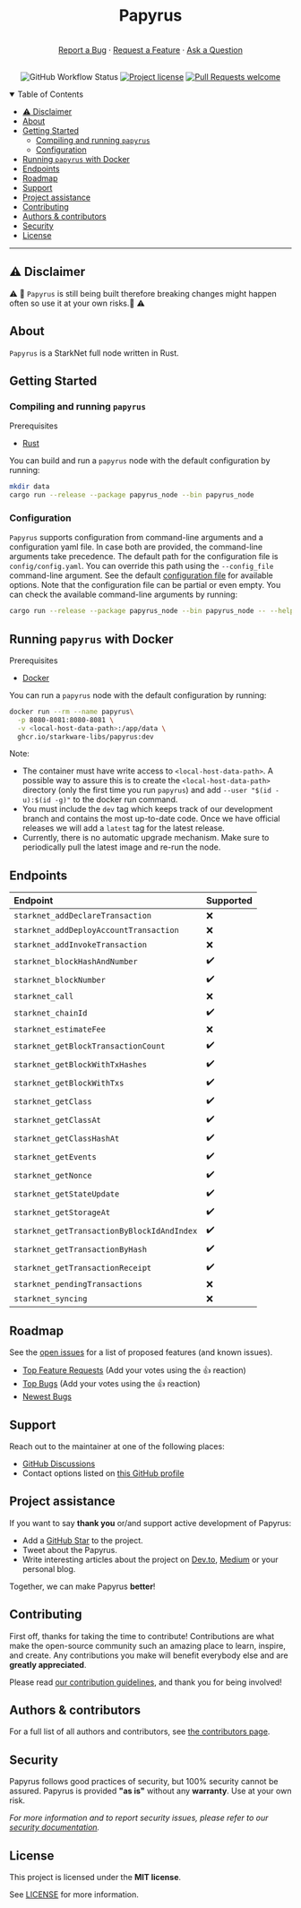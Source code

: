 <div align="center">
  <h1>Papyrus</h1>
  <br />
  <a href="https://github.com/starkware-libs/papyrus/issues/new?assignees=&labels=bug&template=01_BUG_REPORT.md&title=bug%3A+">Report a Bug</a>
  ·
  <a href="https://github.com/starkware-libs/papyrus/issues/new?assignees=&labels=enhancement&template=02_FEATURE_REQUEST.md&title=feat%3A+">Request a Feature</a>
  ·
  <a href="https://github.com/starkware-libs/papyrus/discussions">Ask a Question</a>
</div>

<div align="center">
<br />

![GitHub Workflow Status](https://img.shields.io/github/actions/workflow/status/starkware-libs/papyrus/ci.yml?branch=main)
[![Project license](https://img.shields.io/github/license/starkware-libs/papyrus.svg?style=flat-square)](LICENSE)
[![Pull Requests welcome](https://img.shields.io/badge/PRs-welcome-ff69b4.svg?style=flat-square)](https://github.com/starkware-libs/papyrus/issues?q=is%3Aissue+is%3Aopen+label%3A%22help+wanted%22)

</div>

<details open="open">
<summary>Table of Contents</summary>

- [:warning: Disclaimer](#warning-disclaimer)
- [About](#about)
- [Getting Started](#getting-started)
  - [Compiling and running `papyrus`](#compiling-and-running-papyrus)
  - [Configuration](#configuration)
- [Running `papyrus` with Docker](#running-papyrus-with-docker)
- [Endpoints](#endpoints)
- [Roadmap](#roadmap)
- [Support](#support)
- [Project assistance](#project-assistance)
- [Contributing](#contributing)
- [Authors \& contributors](#authors--contributors)
- [Security](#security)
- [License](#license)

</details>

---

## :warning: Disclaimer

:warning: :construction: `Papyrus` is still being built therefore breaking changes might happen often so use it at your own risks.:construction: :warning:

## About

`Papyrus` is a StarkNet full node written in Rust.

## Getting Started

### Compiling and running `papyrus`

Prerequisites

- [Rust](https://www.rust-lang.org/tools/install)

You can build and run a `papyrus` node with the default configuration by running:

```bash
mkdir data
cargo run --release --package papyrus_node --bin papyrus_node
```

### Configuration

`Papyrus` supports configuration from command-line arguments and a configuration yaml file.
In case both are provided, the command-line arguments take precedence.
The default path for the configuration file is `config/config.yaml`. You can override this path
using the `--config_file` command-line argument.
See the default [configuration file](config/config.yaml) for available options.
Note that the configuration file can be partial or even empty.
You can check the available command-line arguments by running:

```bash
cargo run --release --package papyrus_node --bin papyrus_node -- --help
```

## Running `papyrus` with Docker

Prerequisites

- [Docker](https://docs.docker.com/get-docker/)

You can run a `papyrus` node with the default configuration by running:

```bash
docker run --rm --name papyrus\
  -p 8080-8081:8080-8081 \
  -v <local-host-data-path>:/app/data \
  ghcr.io/starkware-libs/papyrus:dev
```

Note:

- The container must have write access to `<local-host-data-path>`.
A possible way to assure this is to create the `<local-host-data-path>` directory (only the first
time you run `papyrus`) and add `--user "$(id -u):$(id -g)"` to the docker run command.
- You must include the `dev` tag which keeps track of our development branch and contains the most
up-to-date code. Once we have official releases we will add a `latest` tag for the latest release.
- Currently, there is no automatic upgrade mechanism.
Make sure to periodically pull the latest image and re-run the node.

## Endpoints

| Endpoint                                   | Supported          |
| :----------------------------------------- | :----------------- |
| `starknet_addDeclareTransaction`           | :x:                |
| `starknet_addDeployAccountTransaction`     | :x:                |
| `starknet_addInvokeTransaction`            | :x:                |
| `starknet_blockHashAndNumber`              | :heavy_check_mark: |
| `starknet_blockNumber`                     | :heavy_check_mark: |
| `starknet_call`                            | :x:                |
| `starknet_chainId`                         | :heavy_check_mark: |
| `starknet_estimateFee`                     | :x:                |
| `starknet_getBlockTransactionCount`        | :heavy_check_mark: |
| `starknet_getBlockWithTxHashes`            | :heavy_check_mark: |
| `starknet_getBlockWithTxs`                 | :heavy_check_mark: |
| `starknet_getClass`                        | :heavy_check_mark: |
| `starknet_getClassAt`                      | :heavy_check_mark: |
| `starknet_getClassHashAt`                  | :heavy_check_mark: |
| `starknet_getEvents`                       | :heavy_check_mark: |
| `starknet_getNonce`                        | :heavy_check_mark: |
| `starknet_getStateUpdate`                  | :heavy_check_mark: |
| `starknet_getStorageAt`                    | :heavy_check_mark: |
| `starknet_getTransactionByBlockIdAndIndex` | :heavy_check_mark: |
| `starknet_getTransactionByHash`            | :heavy_check_mark: |
| `starknet_getTransactionReceipt`           | :heavy_check_mark: |
| `starknet_pendingTransactions`             | :x:                |
| `starknet_syncing`                         | :x:                |

## Roadmap

See the [open issues](https://github.com/starkware-libs/papyrus/issues) for a list of proposed features (and known issues).

- [Top Feature Requests](https://github.com/starkware-libs/papyrus/issues?q=label%3Aenhancement+is%3Aopen+sort%3Areactions-%2B1-desc) (Add your votes using the 👍 reaction)
- [Top Bugs](https://github.com/starkware-libs/papyrus/issues?q=is%3Aissue+is%3Aopen+label%3Abug+sort%3Areactions-%2B1-desc) (Add your votes using the 👍 reaction)
- [Newest Bugs](https://github.com/starkware-libs/papyrus/issues?q=is%3Aopen+is%3Aissue+label%3Abug)

## Support

Reach out to the maintainer at one of the following places:

- [GitHub Discussions](https://github.com/starkware-libs/papyrus/discussions)
- Contact options listed on [this GitHub profile](https://github.com/starkware-libs)

## Project assistance

If you want to say **thank you** or/and support active development of Papyrus:

- Add a [GitHub Star](https://github.com/starkware-libs/papyrus) to the project.
- Tweet about the Papyrus.
- Write interesting articles about the project on [Dev.to](https://dev.to/), [Medium](https://medium.com/) or your personal blog.

Together, we can make Papyrus **better**!

## Contributing

First off, thanks for taking the time to contribute! Contributions are what make the open-source community such an amazing place to learn, inspire, and create. Any contributions you make will benefit everybody else and are **greatly appreciated**.

Please read [our contribution guidelines](docs/CONTRIBUTING.md), and thank you for being involved!

## Authors & contributors

For a full list of all authors and contributors, see [the contributors page](https://github.com/starkware-libs/papyrus/contributors).

## Security

Papyrus follows good practices of security, but 100% security cannot be assured.
Papyrus is provided **"as is"** without any **warranty**. Use at your own risk.

_For more information and to report security issues, please refer to our [security documentation](docs/SECURITY.md)._

## License

This project is licensed under the **MIT license**.

See [LICENSE](LICENSE) for more information.
